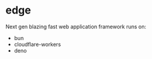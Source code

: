 # edge
Next gen blazing fast web application framework
runs on:
 * bun
 * cloudflare-workers
 * deno 
